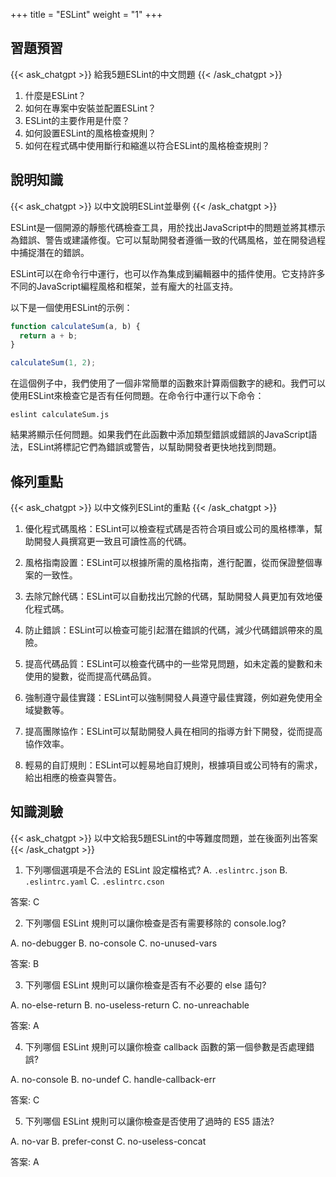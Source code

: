 +++
title = "ESLint"
weight = "1"
+++
## 習題預習
{{< ask_chatgpt >}}
給我5題ESLint的中文問題
{{< /ask_chatgpt >}}



1. 什麼是ESLint？
2. 如何在專案中安裝並配置ESLint？
3. ESLint的主要作用是什麼？
4. 如何設置ESLint的風格檢查規則？
5. 如何在程式碼中使用斷行和縮進以符合ESLint的風格檢查規則？   

## 說明知識
{{< ask_chatgpt >}}
以中文說明ESLint並舉例
{{< /ask_chatgpt >}}



ESLint是一個開源的靜態代碼檢查工具，用於找出JavaScript中的問題並將其標示為錯誤、警告或建議修復。它可以幫助開發者遵循一致的代碼風格，並在開發過程中捕捉潛在的錯誤。

ESLint可以在命令行中運行，也可以作為集成到編輯器中的插件使用。它支持許多不同的JavaScript編程風格和框架，並有龐大的社區支持。

以下是一個使用ESLint的示例：

```javascript
function calculateSum(a, b) {
  return a + b;
}

calculateSum(1, 2);
```

在這個例子中，我們使用了一個非常簡單的函數來計算兩個數字的總和。我們可以使用ESLint來檢查它是否有任何問題。在命令行中運行以下命令：

```
eslint calculateSum.js
```

結果將顯示任何問題。如果我們在此函數中添加類型錯誤或錯誤的JavaScript語法，ESLint將標記它們為錯誤或警告，以幫助開發者更快地找到問題。   

## 條列重點
{{< ask_chatgpt >}}
以中文條列ESLint的重點
{{< /ask_chatgpt >}}



1. 優化程式碼風格：ESLint可以檢查程式碼是否符合項目或公司的風格標準，幫助開發人員撰寫更一致且可讀性高的代碼。

2. 風格指南設置：ESLint可以根據所需的風格指南，進行配置，從而保證整個專案的一致性。

3. 去除冗餘代碼：ESLint可以自動找出冗餘的代碼，幫助開發人員更加有效地優化程式碼。

4. 防止錯誤：ESLint可以檢查可能引起潛在錯誤的代碼，減少代碼錯誤帶來的風險。

5. 提高代碼品質：ESLint可以檢查代碼中的一些常見問題，如未定義的變數和未使用的變數，從而提高代碼品質。

6. 強制遵守最佳實踐：ESLint可以強制開發人員遵守最佳實踐，例如避免使用全域變數等。

7. 提高團隊協作：ESLint可以幫助開發人員在相同的指導方針下開發，從而提高協作效率。

8. 輕易的自訂規則：ESLint可以輕易地自訂規則，根據項目或公司特有的需求，給出相應的檢查與警告。   

## 知識測驗
{{< ask_chatgpt >}}
以中文給我5題ESLint的中等難度問題，並在後面列出答案
{{< /ask_chatgpt >}}



1. 下列哪個選項是不合法的 ESLint 設定檔格式?
A. `.eslintrc.json`
B. `.eslintrc.yaml`
C. `.eslintrc.cson`

答案: C

2. 下列哪個 ESLint 規則可以讓你檢查是否有需要移除的 console.log?

A. no-debugger
B. no-console
C. no-unused-vars

答案: B

3. 下列哪個 ESLint 規則可以讓你檢查是否有不必要的 else 語句?

A. no-else-return
B. no-useless-return
C. no-unreachable

答案: A

4. 下列哪個 ESLint 規則可以讓你檢查 callback 函數的第一個參數是否處理錯誤?

A. no-console
B. no-undef
C. handle-callback-err

答案: C

5. 下列哪個 ESLint 規則可以讓你檢查是否使用了過時的 ES5 語法?

A. no-var
B. prefer-const
C. no-useless-concat

答案: A   

